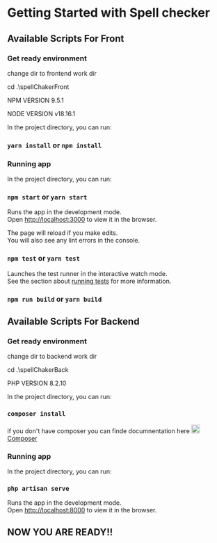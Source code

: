 # Getting Started with Spell checker

## Available Scripts For Front

### Get ready environment 
change dir to frontend work dir

cd .\spellChakerFront

NPM VERSION 9.5.1

NODE VERSION v18.16.1

In the project directory, you can run:

### `yarn install` or `npm install`

### Running app
In the project directory, you can run:

### `npm start` or `yarn start`

Runs the app in the development mode.\
Open [http://localhost:3000](http://localhost:3000) to view it in the browser.

The page will reload if you make edits.\
You will also see any lint errors in the console.

### `npm test` or `yarn test`

Launches the test runner in the interactive watch mode.\
See the section about [running tests](https://facebook.github.io/create-react-app/docs/running-tests) for more information.

### `npm run build` or `yarn build`

## Available Scripts For Backend 

### Get ready environment
change dir to backend work dir

cd .\spellChakerBack

PHP VERSION 8.2.10

In the project directory, you can run:

### `composer install`
if you don't have composer you can finde documnentation 
here 
<a href="https://getcomposer.org/download/"><img src="https://getcomposer.org/img/logo-composer-transparent5.png" width='20' >Composer</a>


### Running app
In the project directory, you can run:


### `php artisan serve`

Runs the app in the development mode.\
Open [http://localhost:8000](http://localhost:3000) to view it in the browser.


## NOW YOU ARE READY!!
